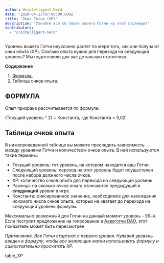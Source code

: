 ```yaml
---
author: Unintelligent Nerd
date: '2020-04-23T07:00:00.000Z'
title: 'Опыт Готчи (XP)'
description: 'Узнайте все об опыте своего Готчи на этой странице!'
contributors:
  - "unintelligent-nerd"
---
```


Уровень вашего Готчи неуклонно растет по мере того, как они получают очки опыта (XP). Сколько опыта нужно для перехода на следующий уровень? Мы подготовили для вас детальную статистику.

<div class="contentsBox">

**Содержание**

<ol>
<li><a href=#formula>Формула.</a></li>
<li><a href=#experience-table>Таблица очков опыта.</a></li>
</ol>

</div>

## ФОРМУЛА
Опыт призрака рассчитывается по формуле:

(Текущий уровень ^ 2) ÷ Константа, где Константа = 0,02

## Таблица очков опыта

В нижеприведенной таблице вы можете проследить зависимость между уровнями Готчи и количеством очков опыта.  В ней используются такие термины:

* Текущий уровень: тот уровень, на котором находится ваш Готчи.
* Следующий уровень: переход на этот уровень будет осуществлен после набора должного числа очков.
* XP: количество очков опыта для перехода на следующий уровень.
* Разница: на сколько очков опыта отличаются предыдущий и **следующий** уровни в игре.
* Константа: фиксированное значение, необходимое для нахождения искомого числа очков опыта, которых не хватает до перехода на следующий уровень формулы.

Максимально возможный для Готчи на данный момент уровень - 99-й. Если поступит предложение на голосование в [Аавеготчи DAO](/dao), этот показатель может быть пересмотрен.

*Примечание. Все Готчи стартуют с первого уровня. Нулевой уровень введен в формулу, чтобы все желающие могли использовать формулу и самостоятельно просчитать XP.*

table_XP

